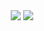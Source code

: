 <div align="center">
  <img src="https://user-images.githubusercontent.com/52296323/190328316-0cdd052e-4dfd-4551-b674-d13b5b5549a1.svg" />
  <img src="https://user-images.githubusercontent.com/52296323/190328346-8d5ee8bf-7e9a-46bd-aafa-b0e42d9d72b2.svg" />
</div>

